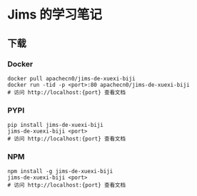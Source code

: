 # Jims 的学习笔记

## 下载

### Docker

```
docker pull apachecn0/jims-de-xuexi-biji
docker run -tid -p <port>:80 apachecn0/jims-de-xuexi-biji
# 访问 http://localhost:{port} 查看文档
```

### PYPI

```
pip install jims-de-xuexi-biji
jims-de-xuexi-biji <port>
# 访问 http://localhost:{port} 查看文档
```

### NPM

```
npm install -g jims-de-xuexi-biji
jims-de-xuexi-biji <port>
# 访问 http://localhost:{port} 查看文档
```